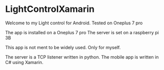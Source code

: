# LightControlXamarin
Welcome to my Light control for Android.
Tested on Oneplus 7 pro

The app is installed on a Oneplus 7 pro
The server is set on a raspberry pi 3B

This app is not ment to be widely used. Only for myself.

The server is a TCP listener written in python.
The mobile app is written in C# using Xamarin.

